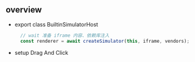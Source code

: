 ## overview

* export class BuiltinSimulatorHost

  ``` ts
    // wait 准备 iframe 内容、依赖库注入
    const renderer = await createSimulator(this, iframe, vendors);
  ```

* setup Drag And Click
